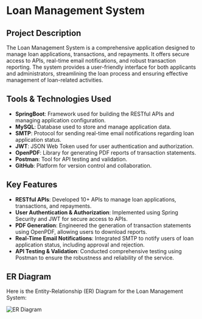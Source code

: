 # Loan Management System

## Project Description

The Loan Management System is a comprehensive application designed to manage loan applications, transactions, and repayments. It offers secure access to APIs, real-time email notifications, and robust transaction reporting. The system provides a user-friendly interface for both applicants and administrators, streamlining the loan process and ensuring effective management of loan-related activities.

## Tools & Technologies Used

- **SpringBoot**: Framework used for building the RESTful APIs and managing application configuration.
- **MySQL**: Database used to store and manage application data.
- **SMTP**: Protocol for sending real-time email notifications regarding loan application status.
- **JWT**: JSON Web Token used for user authentication and authorization.
- **OpenPDF**: Library for generating PDF reports of transaction statements.
- **Postman**: Tool for API testing and validation.
- **GitHub**: Platform for version control and collaboration.

## Key Features

- **RESTful APIs**: Developed 10+ APIs to manage loan applications, transactions, and repayments.
- **User Authentication & Authorization**: Implemented using Spring Security and JWT for secure access to APIs.
- **PDF Generation**: Engineered the generation of transaction statements using OpenPDF, allowing users to download reports.
- **Real-Time Email Notifications**: Integrated SMTP to notify users of loan application status, including approval and rejection.
- **API Testing & Validation**: Conducted comprehensive testing using Postman to ensure the robustness and reliability of the service.

## ER Diagram

Here is the Entity-Relationship (ER) Diagram for the Loan Management System:

![ER Diagram](https://drive.google.com/file/d/1bLXo9n6PgWR1-a5OtFIhM_r2p8OhTa-Q/view?usp=sharing)

